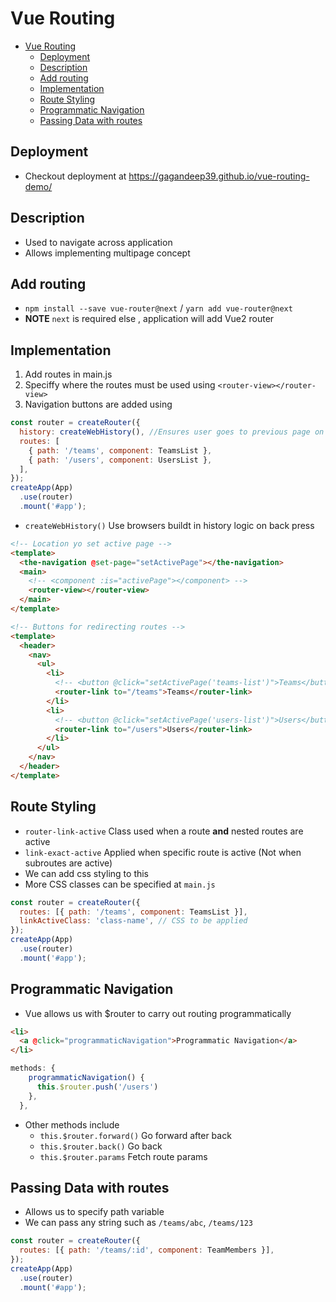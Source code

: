 # Vue Routing

- [Vue Routing](#vue-routing)
  - [Deployment](#deployment)
  - [Description](#description)
  - [Add routing](#add-routing)
  - [Implementation](#implementation)
  - [Route Styling](#route-styling)
  - [Programmatic Navigation](#programmatic-navigation)
  - [Passing Data with routes](#passing-data-with-routes)

## Deployment

- Checkout deployment at https://gagandeep39.github.io/vue-routing-demo/

## Description

- Used to navigate across application
- Allows implementing multipage concept

## Add routing

- `npm install --save vue-router@next` / `yarn add vue-router@next`
- **NOTE** `next` is required else , application will add Vue2 router

## Implementation

1. Add routes in main.js
2. Speciffy where the routes must be used using `<router-view></router-view>`
3. Navigation buttons are added using <routerLink to='path'></routerLink>

```js
const router = createRouter({
  history: createWebHistory(), //Ensures user goes to previous page on back press
  routes: [
    { path: '/teams', component: TeamsList },
    { path: '/users', component: UsersList },
  ],
});
createApp(App)
  .use(router)
  .mount('#app');
```

- `createWebHistory()` Use browsers buildt in history logic on back press

```html
<!-- Location yo set active page -->
<template>
  <the-navigation @set-page="setActivePage"></the-navigation>
  <main>
    <!-- <component :is="activePage"></component> -->
    <router-view></router-view>
  </main>
</template>
```

```html
<!-- Buttons for redirecting routes -->
<template>
  <header>
    <nav>
      <ul>
        <li>
          <!-- <button @click="setActivePage('teams-list')">Teams</button> -->
          <router-link to="/teams">Teams</router-link>
        </li>
        <li>
          <!-- <button @click="setActivePage('users-list')">Users</button> -->
          <router-link to="/users">Users</router-link>
        </li>
      </ul>
    </nav>
  </header>
</template>
```

## Route Styling

- `router-link-active` Class used when a route **and** nested routes are active
- `link-exact-active` Applied when specific route is active (Not when subroutes are active)
- We can add css styling to this
- More CSS classes can be specified at `main.js`

```js
const router = createRouter({
  routes: [{ path: '/teams', component: TeamsList }],
  linkActiveClass: 'class-name', // CSS to be applied
});
createApp(App)
  .use(router)
  .mount('#app');
```

## Programmatic Navigation

- Vue allows us with \$router to carry out routing programmatically

```html
<li>
  <a @click="programmaticNavigation">Programmatic Navigation</a>
</li>
```

```js
methods: {
    programmaticNavigation() {
      this.$router.push('/users')
    },
  },
```

- Other methods include
  - `this.$router.forward()` Go forward after back
  - `this.$router.back()` Go back
  - `this.$router.params` Fetch route params

## Passing Data with routes

- Allows us to specify path variable
- We can pass any string such as `/teams/abc`, `/teams/123`

```js
const router = createRouter({
  routes: [{ path: '/teams/:id', component: TeamMembers }],
});
createApp(App)
  .use(router)
  .mount('#app');
```

